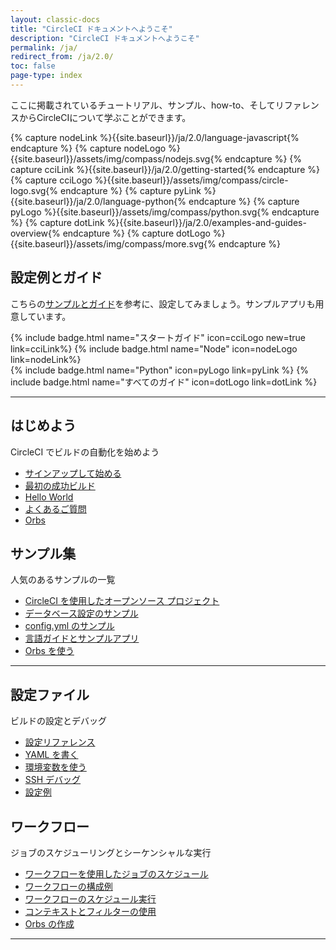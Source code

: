 ```yaml
---
layout: classic-docs
title: "CircleCI ドキュメントへようこそ"
description: "CircleCI ドキュメントへようこそ"
permalink: /ja/
redirect_from: /ja/2.0/
toc: false
page-type: index
---
```


ここに掲載されているチュートリアル、サンプル、how-to、そしてリファレンスからCircleCIについて学ぶことができます。


<!--Do not translate: Experiment Code for https://circleci.atlassian.net/browse/DD-455 -->
<!-- we need to use "capture" because we can't use `{{site.baseurl}}` in includes. -->
{% capture nodeLink %}{{site.baseurl}}/ja/2.0/language-javascript{% endcapture %}
{% capture nodeLogo %}{{site.baseurl}}/assets/img/compass/nodejs.svg{% endcapture %}
{% capture cciLink %}{{site.baseurl}}/ja/2.0/getting-started{% endcapture %}
{% capture cciLogo %}{{site.baseurl}}/assets/img/compass/circle-logo.svg{% endcapture %}
{% capture pyLink %}{{site.baseurl}}/ja/2.0/language-python{% endcapture %}
{% capture pyLogo %}{{site.baseurl}}/assets/img/compass/python.svg{% endcapture %}
{% capture dotLink %}{{site.baseurl}}/ja/2.0/examples-and-guides-overview{% endcapture %}
{% capture dotLogo %}{{site.baseurl}}/assets/img/compass/more.svg{% endcapture %}

<div class="getting-started-experiment-badges">
  <h2> 設定例とガイド</h2>
    <p>こちらの<a href="{{site.baseurl}}/ja/2.0/examples-and-guides-overview/">サンプルとガイド</a>を参考に、設定してみましょう。サンプルアプリも用意しています。</p>
    <div class="flex mb-2">
      {% include badge.html name="スタートガイド" icon=cciLogo new=true  link=cciLink%}
      {% include badge.html name="Node" icon=nodeLogo  link=nodeLink%}
  </div>
  <div class="flex">
      {% include badge.html name="Python" icon=pyLogo link=pyLink %}
      {% include badge.html name="すべてのガイド" icon=dotLogo link=dotLink %}
  </div>
</div>
<!-- End: Experiment code. -->

<div class="row loading-deferred">
  <div class="treatment col-xs-12">
    <hr />
  </div>
  <div class="col-xs-12 col-sm-6">
    <h2>はじめよう</h2>
    <p>CircleCI でビルドの自動化を始めよう</p>
    <ul>
      <li><a href="{{ site.baseurl }}/ja/2.0/first-steps/">サインアップして始める</a></li>
      <li><a href="{{ site.baseurl }}/ja/2.0/getting-started/">最初の成功ビルド</a></li>
      <li><a href="{{ site.baseurl }}/ja/2.0/hello-world/">Hello World</a></li>
      <li><a href="{{ site.baseurl }}/ja/2.0/faq/">よくあるご質問</a></li>
      <li><a href="{{ site.baseurl }}/ja/2.0/orb-intro/">Orbs</a></li>
    </ul>
  </div>
  <div class="col-xs-12 col-sm-6">
    <h2>サンプル集</h2>
    <p>人気のあるサンプルの一覧</p>
    <ul>
        <li><a href="{{ site.baseurl }}/ja/2.0/example-configs/">CircleCI を使用したオープンソース プロジェクト</a></li>
        <li><a href="{{ site.baseurl }}/ja/2.0/postgres-config/">データベース設定のサンプル</a></li>
        <li><a href="{{ site.baseurl }}/ja/2.0/sample-config/">config.yml のサンプル</a></li>
        <li><a href="{{ site.baseurl }}/ja/2.0/examples-and-guides-overview/">言語ガイドとサンプルアプリ</a></li>
        <li><a href="{{ site.baseurl }}/ja/2.0/orb-concepts/">Orbs を使う</a></li>
      </ul>
  </div>
  <div class="col-xs-12">
    <hr />
  </div>
  <div class="col-xs-12 col-sm-6">
    <h2>設定ファイル</h2>
    <p>ビルドの設定とデバッグ</p>
    <ul>
      <li><a href="{{ site.baseurl }}/ja/2.0/configuration-reference/">設定リファレンス</a></li>
      <li><a href="{{ site.baseurl }}/ja/2.0/writing-yaml/">YAML を書く</a></li>
      <li><a href="{{ site.baseurl }}/ja/2.0/env-vars/">環境変数を使う</a></li>
      <li><a href="{{ site.baseurl }}/ja/2.0/ssh-access-jobs/">SSH デバッグ</a></li>
      <li id="full-config-example"><a href="{{ site.baseurl }}/ja/2.0/configuration-reference/#example-full-configuration">設定例</a></li>
    </ul>
  </div>
  <div class="col-xs-12 col-sm-6">
    <h2>ワークフロー</h2>
    <p>ジョブのスケジューリングとシーケンシャルな実行</p>
    <ul>
      <li><a href="{{ site.baseurl }}/ja/2.0/workflows/">ワークフローを使用したジョブのスケジュール</a></li>
      <li><a href="{{ site.baseurl }}/ja/2.0/workflows/#workflows-configuration-examples">ワークフローの構成例</a></li>
      <li><a href="{{ site.baseurl }}/ja/2.0/workflows/#scheduling-a-workflow">ワークフローのスケジュール実行</a></li>
      <li><a href="{{ site.baseurl }}/ja/2.0/workflows/#using-contexts-and-filtering-in-your-workflows">コンテキストとフィルターの使用</a></li>
      <li><a href="{{ site.baseurl }}/ja/2.0/creating-orbs/">Orbs の作成</a></li>
    </ul>
  </div>
   <div class="col-xs-12">
    <hr />
  </div>
</div>
